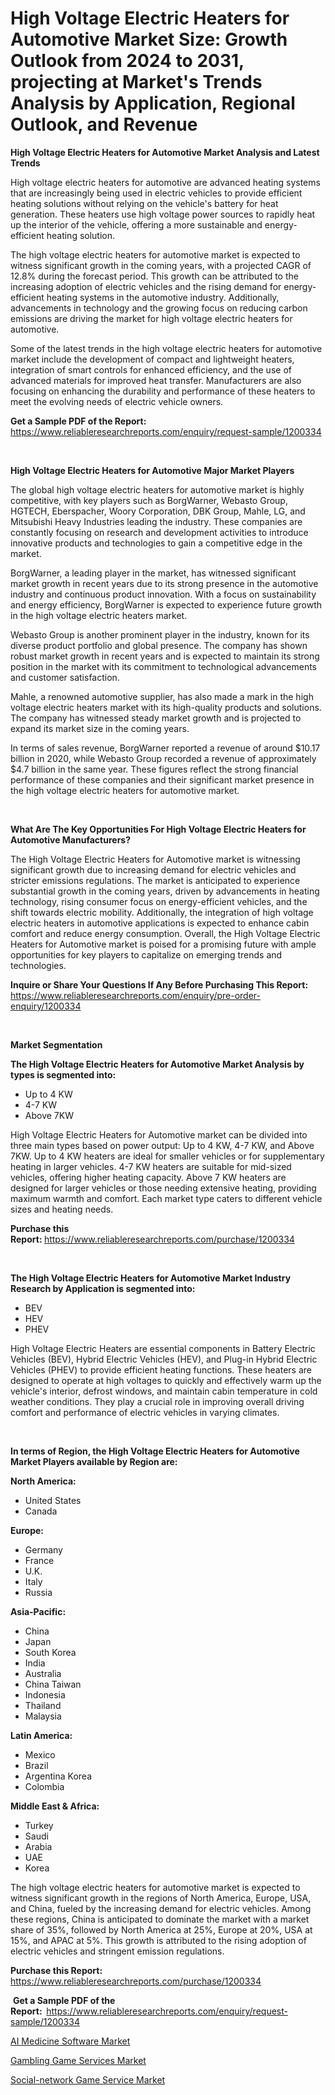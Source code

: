 <p><h1>High Voltage Electric Heaters for Automotive Market Size: Growth Outlook from 2024 to 2031, projecting at Market's Trends Analysis by Application, Regional Outlook, and Revenue</h1></p><p><strong>High Voltage Electric Heaters for Automotive Market Analysis and Latest Trends</strong></p>
<p><p>High voltage electric heaters for automotive are advanced heating systems that are increasingly being used in electric vehicles to provide efficient heating solutions without relying on the vehicle's battery for heat generation. These heaters use high voltage power sources to rapidly heat up the interior of the vehicle, offering a more sustainable and energy-efficient heating solution.</p><p>The high voltage electric heaters for automotive market is expected to witness significant growth in the coming years, with a projected CAGR of 12.8% during the forecast period. This growth can be attributed to the increasing adoption of electric vehicles and the rising demand for energy-efficient heating systems in the automotive industry. Additionally, advancements in technology and the growing focus on reducing carbon emissions are driving the market for high voltage electric heaters for automotive.</p><p>Some of the latest trends in the high voltage electric heaters for automotive market include the development of compact and lightweight heaters, integration of smart controls for enhanced efficiency, and the use of advanced materials for improved heat transfer. Manufacturers are also focusing on enhancing the durability and performance of these heaters to meet the evolving needs of electric vehicle owners.</p></p>
<p><strong>Get a Sample PDF of the Report:&nbsp;</strong> <a href="https://www.reliableresearchreports.com/enquiry/request-sample/1200334">https://www.reliableresearchreports.com/enquiry/request-sample/1200334</a></p>
<p>&nbsp;</p>
<p><strong>High Voltage Electric Heaters for Automotive Major Market Players</strong></p>
<p><p>The global high voltage electric heaters for automotive market is highly competitive, with key players such as BorgWarner, Webasto Group, HGTECH, Eberspacher, Woory Corporation, DBK Group, Mahle, LG, and Mitsubishi Heavy Industries leading the industry. These companies are constantly focusing on research and development activities to introduce innovative products and technologies to gain a competitive edge in the market.</p><p>BorgWarner, a leading player in the market, has witnessed significant market growth in recent years due to its strong presence in the automotive industry and continuous product innovation. With a focus on sustainability and energy efficiency, BorgWarner is expected to experience future growth in the high voltage electric heaters market.</p><p>Webasto Group is another prominent player in the industry, known for its diverse product portfolio and global presence. The company has shown robust market growth in recent years and is expected to maintain its strong position in the market with its commitment to technological advancements and customer satisfaction.</p><p>Mahle, a renowned automotive supplier, has also made a mark in the high voltage electric heaters market with its high-quality products and solutions. The company has witnessed steady market growth and is projected to expand its market size in the coming years.</p><p>In terms of sales revenue, BorgWarner reported a revenue of around $10.17 billion in 2020, while Webasto Group recorded a revenue of approximately $4.7 billion in the same year. These figures reflect the strong financial performance of these companies and their significant market presence in the high voltage electric heaters for automotive market.</p></p>
<p>&nbsp;</p>
<p><strong>What Are The Key Opportunities For High Voltage Electric Heaters for Automotive Manufacturers?</strong></p>
<p><p>The High Voltage Electric Heaters for Automotive market is witnessing significant growth due to increasing demand for electric vehicles and stricter emissions regulations. The market is anticipated to experience substantial growth in the coming years, driven by advancements in heating technology, rising consumer focus on energy-efficient vehicles, and the shift towards electric mobility. Additionally, the integration of high voltage electric heaters in automotive applications is expected to enhance cabin comfort and reduce energy consumption. Overall, the High Voltage Electric Heaters for Automotive market is poised for a promising future with ample opportunities for key players to capitalize on emerging trends and technologies.</p></p>
<p><strong>Inquire or Share Your Questions If Any Before Purchasing This Report:</strong> <a href="https://www.reliableresearchreports.com/enquiry/pre-order-enquiry/1200334">https://www.reliableresearchreports.com/enquiry/pre-order-enquiry/1200334</a></p>
<p>&nbsp;</p>
<p><strong>Market Segmentation</strong></p>
<p><strong>The High Voltage Electric Heaters for Automotive Market Analysis by types is segmented into:</strong></p>
<p><ul><li>Up to 4 KW</li><li>4-7 KW</li><li>Above 7KW</li></ul></p>
<p><p>High Voltage Electric Heaters for Automotive market can be divided into three main types based on power output: Up to 4 KW, 4-7 KW, and Above 7KW. Up to 4 KW heaters are ideal for smaller vehicles or for supplementary heating in larger vehicles. 4-7 KW heaters are suitable for mid-sized vehicles, offering higher heating capacity. Above 7 KW heaters are designed for larger vehicles or those needing extensive heating, providing maximum warmth and comfort. Each market type caters to different vehicle sizes and heating needs.</p></p>
<p><strong>Purchase this Report:&nbsp;</strong><a href="https://www.reliableresearchreports.com/purchase/1200334">https://www.reliableresearchreports.com/purchase/1200334</a></p>
<p>&nbsp;</p>
<p><strong>The High Voltage Electric Heaters for Automotive Market Industry Research by Application is segmented into:</strong></p>
<p><ul><li>BEV</li><li>HEV</li><li>PHEV</li></ul></p>
<p><p>High Voltage Electric Heaters are essential components in Battery Electric Vehicles (BEV), Hybrid Electric Vehicles (HEV), and Plug-in Hybrid Electric Vehicles (PHEV) to provide efficient heating functions. These heaters are designed to operate at high voltages to quickly and effectively warm up the vehicle's interior, defrost windows, and maintain cabin temperature in cold weather conditions. They play a crucial role in improving overall driving comfort and performance of electric vehicles in varying climates.</p></p>
<p>&nbsp;</p>
<p><strong>In terms of Region, the High Voltage Electric Heaters for Automotive Market Players available by Region are:</strong></p>
<p>
    <p> <strong> North America: </strong>
        <ul>
            <li>United States</li>
            <li>Canada</li>
        </ul>
        </p> 
    <p> <strong> Europe: </strong>
        <ul>
            <li>Germany</li>
            <li>France</li>
            <li>U.K.</li>
            <li>Italy</li>
            <li>Russia</li>
        </ul>
        </p> 
    <p> <strong> Asia-Pacific: </strong>
        <ul>
            <li>China</li>
            <li>Japan</li>
            <li>South Korea</li>
            <li>India</li>
            <li>Australia</li>
            <li>China Taiwan</li>
            <li>Indonesia</li>
            <li>Thailand</li>
            <li>Malaysia</li>
        </ul>
        </p> 
    <p> <strong> Latin America: </strong>
        <ul>
            <li>Mexico</li>
            <li>Brazil</li>
            <li>Argentina Korea</li>
            <li>Colombia</li>
        </ul>
        </p> 
    <p> <strong> Middle East & Africa: </strong>
        <ul>
            <li>Turkey</li>
            <li>Saudi</li>
            <li>Arabia</li>
            <li>UAE</li>
            <li>Korea</li>
        </ul>
    </p>
    </p>
<p><p>The high voltage electric heaters for automotive market is expected to witness significant growth in the regions of North America, Europe, USA, and China, fueled by the increasing demand for electric vehicles. Among these regions, China is anticipated to dominate the market with a market share of 35%, followed by North America at 25%, Europe at 20%, USA at 15%, and APAC at 5%. This growth is attributed to the rising adoption of electric vehicles and stringent emission regulations.</p></p>
<p><strong>Purchase this Report: </strong><a href="https://www.reliableresearchreports.com/purchase/1200334">https://www.reliableresearchreports.com/purchase/1200334</a></p>
<p>&nbsp;<strong>Get a Sample PDF of the Report:&nbsp;&nbsp;</strong><a href="https://www.reliableresearchreports.com/enquiry/request-sample/1200334">https://www.reliableresearchreports.com/enquiry/request-sample/1200334</a></p>
<p><strong></strong></p>
<p><p><a href="https://view.publitas.com/reportprime-1/insights-into-ai-medicine-software-market-size-analysing-market-share-trends-and-growth-from-2023-to-2030/">AI Medicine Software Market</a></p><p><a href="https://view.publitas.com/reportprime-1/gambling-game-services-market-size-furnishes-valuable-information-encompassing-market-share-market-trends-and-projections-spanning-from-2023-to-2030/">Gambling Game Services Market</a></p><p><a href="https://view.publitas.com/reportprime-1/social-network-game-service-market-size-evaluating-its-market-trends-growth-and-projections-2023-2030/">Social-network Game Service Market</a></p></p>